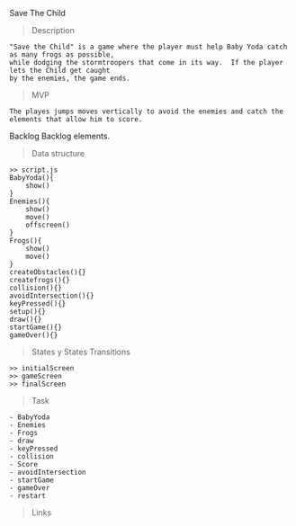 Save The Child

> Description

    "Save the Child" is a game where the player must help Baby Yoda catch as many frogs as possible, 
    while dodging the stormtroopers that come in its way.  If the player lets the Child get caught 
    by the enemies, the game ends. 

> MVP

    The playes jumps moves vertically to avoid the enemies and catch the elements that allow him to score. 

Backlog
Backlog elements.

> Data structure

    >> script.js
    BabyYoda(){
        show()
    }
    Enemies(){
        show()
        move()
        offscreen()
    }
    Frogs(){
        show()
        move()
    }
    createObstacles(){}
    createfrogs(){}
    collision(){}
    avoidIntersection(){}
    keyPressed(){}
    setup(){}
    draw(){}
    startGame(){}
    gameOver(){}


> States y States Transitions

    >> initialScreen
    >> gameScreen
    >> finalScreen

> Task

    - BabyYoda
    - Enemies
    - Frogs
    - draw
    - keyPressed
    - collision
    - Score
    - avoidIntersection
    - startGame
    - gameOver
    - restart

>Links
